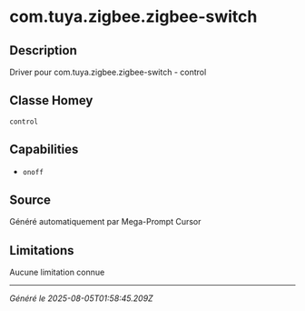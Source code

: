 # com.tuya.zigbee.zigbee-switch

## Description
Driver pour com.tuya.zigbee.zigbee-switch - control

## Classe Homey
`control`

## Capabilities
- `onoff`

## Source
Généré automatiquement par Mega-Prompt Cursor

## Limitations
Aucune limitation connue

---
*Généré le 2025-08-05T01:58:45.209Z*
